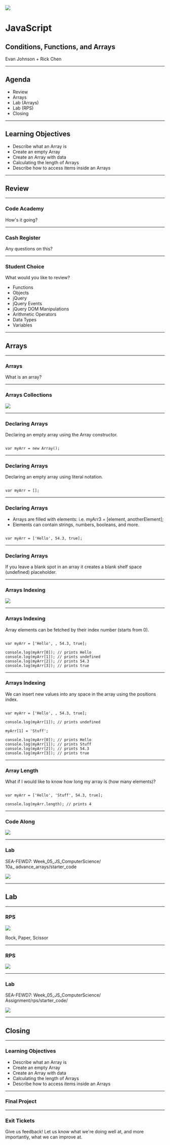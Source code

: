 <img src="img/ga-logo.png" style="border:none; background: transparent; box-shadow:none;" />

# JavaScript

## Conditions, Functions, and Arrays

Evan Johnson + Rick Chen

---

## Agenda

* <!--- .element: class="fragment" data-fragment-index="1" -->Review
* <!--- .element: class="fragment" data-fragment-index="2" -->Arrays
* <!--- .element: class="fragment" data-fragment-index="3" -->Lab (Arrays)
* <!--- .element: class="fragment" data-fragment-index="4" -->Lab (RPS)
* <!--- .element: class="fragment" data-fragment-index="5" -->Closing

---

## Learning Objectives

* <!--- .element: class="fragment" data-fragment-index="1" -->Describe what an Array is
* <!--- .element: class="fragment" data-fragment-index="2" -->Create an empty Array
* <!--- .element: class="fragment" data-fragment-index="3" -->Create an Array with data
* <!--- .element: class="fragment" data-fragment-index="4" -->Calculating the length of Arrays
* <!--- .element: class="fragment" data-fragment-index="5" -->Describe how to access items inside an Arrays

---

## Review

----

### Code Academy

How's it going?

----

### Cash Register

Any questions on this?

----

### Student Choice

What would you like to review?

* Functions
* Objects
* jQuery
* jQuery Events
* jQuery DOM Manipulations
* Arithmetic Operators
* Data Types
* Variables

---

## Arrays

----

### Arrays

What is an array?

----

### Arrays Collections

<img src="img/accordian.jpg" style="border:none;box-shadow:none;" />

----

### Declaring Arrays

Declaring an empty array using the Array constructor.

<pre><!--- .element: class="fragment" data-fragment-index="1" --><code data-trim class="javascript">
var myArr = new Array();
</code></pre>

----

### Declaring Arrays

Declaring an empty array using literal notation.

<pre><!--- .element: class="fragment" data-fragment-index="1" --><code data-trim class="javascript">
var myArr = [];
</code></pre>

----

### Declaring Arrays

* <!--- .element: class="fragment" data-fragment-index="1" -->Arrays are filled with elements: i.e. myArr3 = [element, anotherElement];
* <!--- .element: class="fragment" data-fragment-index="2" -->Elements can contain strings, numbers, booleans, and more.

<pre><!--- .element: class="fragment" data-fragment-index="3" --><code data-trim class="javascript">
var myArr = ['Hello', 54.3, true];
</code></pre>

----

### Declaring Arrays

If you leave a blank spot in an array it creates a blank shelf space (undefined) placeholder.

----

### Arrays Indexing

<img src="img/array_index_diagram.png" style="border:none;box-shadow:none;background:transparent;" />


----

### Arrays Indexing

Array elements can be fetched by their index number (starts from 0).

<pre><!--- .element: class="fragment" data-fragment-index="3" --><code data-trim class="javascript">
var myArr = ['Hello', , 54.3, true];

console.log(myArr[0]); // prints Hello
console.log(myArr[1]); // prints undefined
console.log(myArr[2]); // prints 54.3
console.log(myArr[3]); // prints true
</code></pre>

----

### Arrays Indexing

We can insert new values into any space in the array using the positions index.

<pre><!--- .element: class="fragment" data-fragment-index="3" --><code data-trim class="javascript">
var myArr = ['Hello', , 54.3, true];

console.log(myArr[1]); // prints undefined

myArr[1] = 'Stuff';

console.log(myArr[0]); // prints Hello
console.log(myArr[1]); // prints Stuff
console.log(myArr[2]); // prints 54.3
console.log(myArr[3]); // prints true
</code></pre>

----

### Array Length

What if I would like to know how long my array is (how many elements)?

<pre><!--- .element: class="fragment" data-fragment-index="3" --><code data-trim class="javascript">
var myArr = ['Hello', 'Stuff', 54.3, true];

console.log(myArr.length); // prints 4
</code></pre>

----

### Code Along

<img src="img/code_along.png" style="border:none;box-shadow:none;background:transparent;" />

----

### Lab

SEA-FEWD7: Week_05_JS_ComputerScience/<br />
10a_ advance_arrays/starter_code

<img src="img/exercise_icon_md.png" style="border:none;box-shadow:none;background:transparent;" />

---

## Lab

----

### RPS

<img src="img/rps.png" style="border:none;box-shadow:none;" />

Rock, Paper, Scissor

----

### RPS

<img src="img/rps-screen.png" style="border:none;box-shadow:none;" />

----

### Lab

SEA-FEWD7: Week_05_JS_ComputerScience/<br />
Assignment/rps/starter_code/

<img src="img/exercise_icon_md.png" style="border:none;box-shadow:none;background:transparent;" />

---

## Closing

----

### Learning Objectives

* <!--- .element: class="fragment" data-fragment-index="1" -->Describe what an Array is
* <!--- .element: class="fragment" data-fragment-index="2" -->Create an empty Array
* <!--- .element: class="fragment" data-fragment-index="3" -->Create an Array with data
* <!--- .element: class="fragment" data-fragment-index="4" -->Calculating the length of Arrays
* <!--- .element: class="fragment" data-fragment-index="5" -->Describe how to access items inside an Arrays

----

### Final Project

----

### Exit Tickets

Give us feedback! Let us know what we're doing well at, and more
importantly, what we can improve at.
